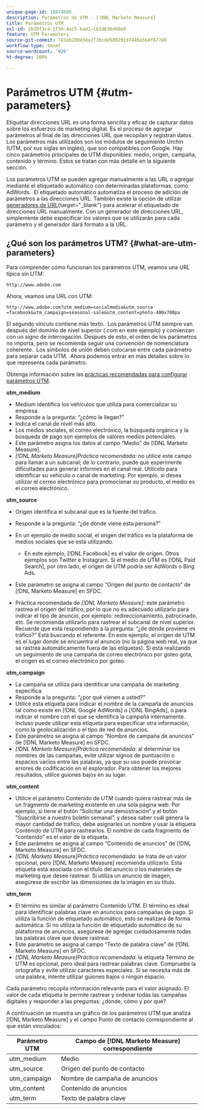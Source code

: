 ```yaml
---
unique-page-id: 18874606
description: Parámetros de UTM - [!DNL Marketo Measure]
title: Parámetros UTM
exl-id: 2b20f3c4-1f39-4ac5-bad1-cb1d630d60e9
feature: UTM Parameters
source-git-commit: 741ab20845de2f3bcde589291d7446a5b4f877d8
workflow-type: tm+mt
source-wordcount: '926'
ht-degree: 100%

---
```


# Parámetros UTM {#utm-parameters}

Etiquetar direcciones URL es una forma sencilla y eficaz de capturar datos sobre los esfuerzos de marketing digital. Es el proceso de agregar parámetros al final de las direcciones URL que recopilan y registran datos. Los parámetros más utilizados son los módulos de seguimiento Urchin (UTM, por sus siglas en inglés), que son compatibles con Google. Hay cinco parámetros principales de UTM disponibles: medio, origen, campaña, contenido y término. Estos se tratan con más detalle en la siguiente sección.

Los parámetros UTM se pueden agregar manualmente a las URL o agregar mediante el etiquetado automático con determinadas plataformas, como AdWords.  El etiquetado automático automatiza el proceso de adición de parámetros a las direcciones URL. También existe la opción de utilizar [generadores de URL](https://ga-dev-tools.web.app/campaign-url-builder){target="_blank"} para acelerar el etiquetado de direcciones URL manualmente. Con un generador de direcciones URL, simplemente debe especificar los valores que se utilizarán para cada parámetro y el generador dará formato a la URL.

## ¿Qué son los parámetros UTM? {#what-are-utm-parameters}

Para comprender cómo funcionan los parámetros UTM, veamos una URL típica sin UTM:

`http://www.adobe.com`

Ahora, veamos una URL con UTM:

`http://www.adobe.com?utm_medium=socialmedia&utm_source =facebook&utm_campaign=seasonal-sale&utm_content=photo-400x700px`

El segundo vínculo contiene más texto.  Los parámetros UTM siempre van después del dominio de nivel superior (.com en este ejemplo) y comienzan con un signo de interrogación. Después de esto, el orden de los parámetros no importa, pero se recomienda seguir una convención de nomenclatura coherente.  Los símbolos de unión deben colocarse entre cada parámetro para separar cada UTM.  Ahora podemos entrar en más detalles sobre lo que representa cada parámetro.

Obtenga información sobre las [prácticas recomendadas para configurar parámetros UTM](/help/channel-tracking-and-setup/online-channels/best-practices-for-setting-up-utm-parameters.md).

**utm_medium**

* Medium identifica los vehículos que utiliza para comercializar su empresa.
* Responde a la pregunta: “¿cómo le llegan?”
* Indica el canal de nivel más alto.
* Los medios sociales, el correo electrónico, la búsqueda orgánica y la búsqueda de pago son ejemplos de valores medios potenciales.
* Este parámetro asigna los datos al campo “Medio” de [!DNL Marketo Measure].
* _[!DNL Marketo Measure]Práctica recomendada:_ no utilice este campo para llamar a un subcanal; de lo contrario, puede que experimente dificultades para generar informes en el canal real. Utilícelo para identificar su vehículo o canal de marketing. Por ejemplo, si desea utilizar el correo electrónico para promocionar su producto, el medio es el correo electrónico.

**utm_source**

* Origen identifica el subcanal que es la fuente del tráfico.
* Responde a la pregunta: “¿de dónde viene esta persona?”
* En un ejemplo de medio social, el origen del tráfico es la plataforma de medios sociales que se está utilizando.
   * En este ejemplo, [!DNL Facebook] es el valor de origen. Otros ejemplos son Twitter e Instagram. Si el medio de UTM es [!DNL Paid Search], por otro lado, el origen de UTM podría ser AdWords o Bing Ads.

* Este parámetro se asigna al campo “Origen del punto de contacto” de [!DNL Marketo Measure] en SFDC.
* Práctica recomendada de _[!DNL Marketo Measure]:_ este parámetro rastrea el origen del tráfico, por lo que no es adecuado utilizarlo para indicar el tipo de anuncio, por ejemplo: redireccionamiento, patrocinado, etc. Se recomienda utilizarlo para rastrear el subcanal de nivel superior.  Recuerde que está respondiendo a la pregunta: “¿de dónde proviene mi tráfico?” Está buscando el referente. En este ejemplo, el origen de UTM es el lugar donde se encuentra el anuncio (no la página web real, ya que se rastrea automáticamente fuera de las etiquetas). Si está realizando un seguimiento de una campaña de correo electrónico por goteo gota, el origen es el correo electrónico por goteo.

**utm_campaign**

* La campaña se utiliza para identificar una campaña de marketing específica.
* Responde a la pregunta: “¿por qué vienen a usted?”
* Utilice esta etiqueta para indicar el nombre de la campaña de anuncios tal como existe en [!DNL Google AdWords] o [!DNL BingAds], o para indicar el nombre con el que se identifica la campaña internamente. Incluso puede utilizar esta etiqueta para especificar otra información, como la geolocalización o el tipo de red de anuncios.
* Este parámetro se asigna al campo “Nombre de campaña de anuncios” de [!DNL Marketo Measure] en SFDC.
* _[!DNL Marketo Measure]Práctica recomendada_: al determinar los nombres de las campañas, evite utilizar signos de puntuación o espacios vacíos entre las palabras, ya que su uso puede provocar errores de codificación en el explorador. Para obtener los mejores resultados, utilice guiones bajos en su lugar.

**utm_content**

* Utilice el parámetro Contenido de UTM cuando quiera rastrear más de un fragmento de marketing existente en una sola página web. Por ejemplo, si tiene el botón “Solicitar una demostración” y el botón “Suscribirse a nuestro boletín semanal”, y desea saber cuál genera la mayor cantidad de tráfico, debe asignarles un nombre y usar la etiqueta Contenido de UTM para rastrearlos. El nombre de cada fragmento de “contenido” es el valor de la etiqueta.
* Este parámetro se asigna al campo “Contenido de anuncios” de [!DNL Marketo Measure] en SFDC.
* _[!DNL Marketo Measure]Práctica recomendada_: se trata de un valor opcional, pero [!DNL Marketo Measure] recomienda utilizarlo. Esta etiqueta está asociada con el título del anuncio o los materiales de marketing que desee rastrear. Si utiliza un anuncio de imagen, asegúrese de escribir las dimensiones de la imagen en su título.

**utm_term**

* El término es similar al parámetro Contenido UTM. El término es ideal para identificar palabras clave en anuncios para campañas de pago. Si utiliza la función de etiquetado automático, esto se realizará de forma automática. Si no utiliza la función de etiquetado automático de su plataforma de anuncios, asegúrese de agregar cuidadosamente todas las palabras clave que desee rastrear.
* Este parámetro se asigna al campo “Texto de palabra clave” de [!DNL Marketo Measure] en SFDC.
* _[!DNL Marketo Measure]Práctica recomendada_: la etiqueta Término de UTM es opcional, pero ideal para rastrear palabras clave. Compruebe la ortografía y evite utilizar caracteres especiales. Si se necesita más de una palabra, intente utilizar guiones bajos o ningún espacio.

Cada parámetro recopila información relevante para el valor asignado. El valor de cada etiqueta le permite rastrear y ordenar todas las campañas digitales y responder a las preguntas: ¿dónde, cómo y por qué?

A continuación se muestra un gráfico de los parámetros UTM que analiza [!DNL Marketo Measure] y el campo Punto de contacto correspondiente al que están vinculados:

| **Parámetro UTM** | **Campo de [!DNL Marketo Measure] correspondiente** |
|---|---|
| utm_medium | Medio |
| utm_source | Origen del punto de contacto |
| utm_campaign | Nombre de campaña de anuncios |
| utm_content | Contenido de anuncios |
| utm_term | Texto de palabra clave |

